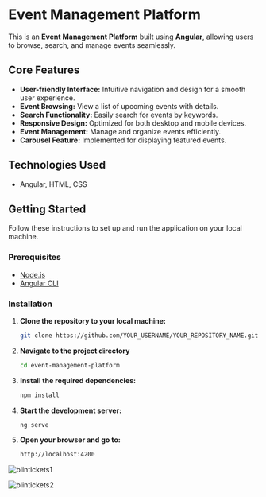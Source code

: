 # Event Management Platform

This is an **Event Management Platform** built using **Angular**, allowing users to browse, search, and manage events seamlessly.

## Core Features

- **User-friendly Interface:** Intuitive navigation and design for a smooth user experience.
- **Event Browsing:** View a list of upcoming events with details.
- **Search Functionality:** Easily search for events by keywords.
- **Responsive Design:** Optimized for both desktop and mobile devices.
- **Event Management:** Manage and organize events efficiently.
- **Carousel Feature:** Implemented for displaying featured events.

## Technologies Used

- Angular, HTML, CSS

## Getting Started

Follow these instructions to set up and run the application on your local machine.

### Prerequisites

- [Node.js](https://nodejs.org/) 
- [Angular CLI](https://angular.io/cli)

### Installation

1. **Clone the repository to your local machine:**
   ```bash
   git clone https://github.com/YOUR_USERNAME/YOUR_REPOSITORY_NAME.git

2. **Navigate to the project directory**
   ```bash
   cd event-management-platform

3. **Install the required dependencies:**
   ```bash
   npm install

4. **Start the development server:**
   ```bash
   ng serve

5. **Open your browser and go to:**
   ```bash
   http://localhost:4200


![blintickets1](https://github.com/user-attachments/assets/fc7d38eb-60ed-4219-9148-f4de50ee7852)

![blintickets2](https://github.com/user-attachments/assets/bbabb15c-fb07-45e5-8a67-ab9377ff9a56)

